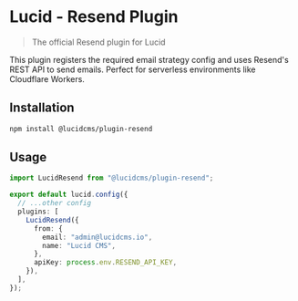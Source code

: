 # Lucid - Resend Plugin

> The official Resend plugin for Lucid

This plugin registers the required email strategy config and uses Resend's REST API to send emails. Perfect for serverless environments like Cloudflare Workers.

## Installation

```bash
npm install @lucidcms/plugin-resend
```

## Usage

```typescript
import LucidResend from "@lucidcms/plugin-resend";

export default lucid.config({
  // ...other config
  plugins: [
    LucidResend({
      from: {
        email: "admin@lucidcms.io",
        name: "Lucid CMS",
      },
      apiKey: process.env.RESEND_API_KEY,
    }),
  ],
});
```